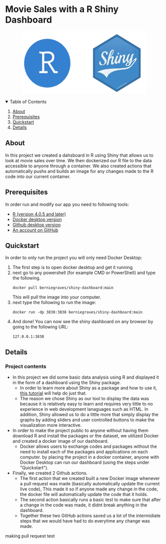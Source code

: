 # Movie Sales with a R Shiny Dashboard

<p align="center">
  <a href="https://github.com/othneildrew/Best-README-Template">
    <img src="Images/shiny_R_logo.png" alt="Logo" width="400" height="200">
  </a>
</p>

<details open="open">
  <summary>Table of Contents</summary>
  <ol>
    <li><a href="#about">About</a></li>
    <li><a href="#prerequisites">Prerequisites</a></li>
    <li><a href="#quickstart">Quickstart</a></li>
    <li><a href="#details">Details</a></li>
  </ol>
</details>

## About
In this project we created a dahsboard in R using Shiny that allows us to look at movie sales over time.
We then dockerized our R file to the data accessible to anyone through a container.
We also created actions that automatically pushs and builds an image for any changes made to the R code into our current container.

## Prerequisites
In order run and modify our app you need to following tools:
- [R (version 4.0.5 and later)](https://mirror.las.iastate.edu/CRAN/)
- [Docker desktop version](https://docs.docker.com/get-docker/)
- [Github desktop version](https://desktop.github.com/)
- [An account on GitHub](https://github.com/)

## Quickstart
In order to only run the project you will only need Docker Desktop:
1. The first step is to open docker desktop and get it running
2. next go to any powershell (for example CMD or PowerShell) and type the following.
   ```
   docker pull berniegraves/shiny-dashboard:main
   ```
   This will pull the image into your computer.
3. next type the following to run the image:
   ```
   docker run -dp 3838:3838 berniegraves/shiny-dashboard:main
   ```
4. And done!
   You can now see the shiny dashboard on any browser by going to the following URL:
   ```
   127.0.0.1:3838
   ```

## Details
### Project contents
- In this project we did some basic data analysis using R and displayed it in the form of a dashboard using the Shiny package.
  - In order to learn more about Shiny as a package and how to use it, [this tutorial](https://rstudio.github.io/shinydashboard/get_started.html) will help do just that.
  - The reason we chose Shiny as our tool to display the data was because it is relatively easy to learn and requires very little to no experience in web development lanaguages such as HTML. In addition, Shiny allowed us to do a little more that simply display the graphs by adding sliders and user controlled buttons to make the visualization more interactive.
- In order to make the project public to anyone without having them download R and install the packages or the dataset, we utilized Docker and created a docker image of our dashboard.
  - Docker allows users to exchange codes and packages without the need to install each of the packages and applications on each computer. by placing the project in a docker container, anyone with Docker Desktop can run our dashboard (using the steps under "Quickstart").
- Finally, we created 2 Github actions.
  - The first action that we created built a new Docker image whenever a pull request was made (basically automatically update the current live code), This made it so if anyone made any change in the code, the docker file will automatically update the code that it holds.
  - The second action basically runs a basic test to make sure that after a change in the code was made, it didnt break anything in the dashboard.
  - Together these two GitHub actions saved us a lot of the intermidiate steps that we would have had to do everytime any change was made. 

making pull request
test
